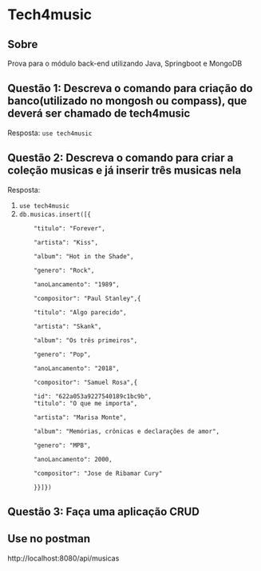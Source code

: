 <h1>Tech4music</h1>

<h2>Sobre</h2>
<p>Prova para o módulo back-end utilizando Java, Springboot e MongoDB</p>

<h2>Questão 1: Descreva o comando para criação do banco(utilizado no mongosh ou compass), que deverá ser chamado de tech4music</h2>
<p>Resposta: <code>use tech4music</code></p>

<h2>Questão 2: Descreva o comando para criar a coleção musicas e já inserir três musicas nela</h2>
<p>Resposta: </p>
<ol> 
<li><code>use tech4music</code></li>
<li><code>db.musicas.insert([{<br>
    "titulo": "Forever",<br>
    "artista": "Kiss",<br>
    "album": "Hot in the Shade",<br>
    "genero": "Rock",<br>
    "anoLancamento": "1989",<br>
    "compositor": "Paul Stanley",{ <br>
    "titulo": "Algo parecido",<br>
    "artista": "Skank",<br>
    "album": "Os três primeiros",<br>
    "genero": "Pop",<br>
    "anoLancamento": "2018",<br>
    "compositor": "Samuel Rosa",{ <br>
    "id": "622a053a9227540189c1bc9b",
    "titulo": "O que me importa",<br>
    "artista": "Marisa Monte",<br>
    "album": "Memórias, crônicas e declarações de amor",<br>
    "genero": "MPB",<br>
    "anoLancamento": 2000,<br>
    "compositor": "Jose de Ribamar Cury"<br>
    }}]})
</code></li></ol>

<h2>Questão 3: Faça uma aplicação CRUD</h2>

<h2>Use no postman</h2>
<p>http://localhost:8080/api/musicas</p>
